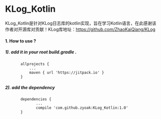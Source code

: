 # KLog_Kotlin
KLog_Kotlin是针对KLog日志库的kotlin实现，旨在学习Kotlin语言，在此感谢该作者对开源库对贡献！KLog库地址：https://github.com/ZhaoKaiQiang/KLog

#### 1. How to use ?<br>

##### 1). add it in your root build.gradle .<br>
```
       allprojects {
	       ...
	       maven { url 'https://jitpack.io' }
       }
```
##### 2). add the dependency <br>
```
       dependencies {
              ...
              compile 'com.github.zyoak:KLog_Kotlin:1.0'
       }
```
